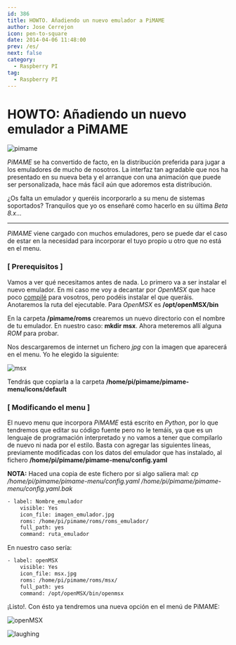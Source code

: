 ```yaml
---
id: 386
title: HOWTO. Añadiendo un nuevo emulador a PiMAME
author: Jose Cerrejon
icon: pen-to-square
date: 2014-04-06 11:48:00
prev: /es/
next: false
category:
  - Raspberry PI
tag:
  - Raspberry PI
---
```


# HOWTO: Añadiendo un nuevo emulador a PiMAME

![pimame](/images/pimame_case.jpg)

*PiMAME* se ha convertido de facto, en la distribución preferida para jugar a los emuladores de mucho de nosotros. La interfaz tan agradable que nos ha presentado en su nueva beta y el arranque con una animación que puede ser personalizada, hace más fácil aún que adoremos esta distribución.

¿Os falta un emulador y queréis incorporarlo a su menu de sistemas soportados? Tranquilos que yo os enseñaré como hacerlo en su última *Beta 8.x*...

- - -
*PiMAME* viene cargado con muchos emuladores, pero se puede dar el caso de estar en la necesidad para incorporar el tuyo propio u otro que no está en el menu.

###  [ Prerequisitos ]

Vamos a ver qué necesitamos antes de nada. Lo primero va a ser instalar el nuevo emulador. En mi caso me voy a decantar por *OpenMSX* que hace poco [compilé](/post.php?id=382) para vosotros, pero podéis instalar el que queráis. Anotaremos la ruta del ejecutable. Para *OpenMSX* es **/opt/openMSX/bin**

En la carpeta **/pimame/roms** crearemos un nuevo directorio con el nombre de tu emulador. En nuestro caso: **mkdir msx**. Ahora meteremos allí alguna *ROM* para probar.

Nos descargaremos de internet un fichero *jpg* con la imagen que aparecerá en el menu. Yo he elegido la siguiente:

![msx](/images/2014/04/msx.jpg)

Tendrás que copiarla a la carpeta **/home/pi/pimame/pimame-menu/icons/default**

###  [ Modificando el menu ]

El nuevo menu que incorpora *PiMAME* está escrito en *Python*, por lo que tendremos que editar su código fuente pero no le temáis, ya que es un lenguaje de programación interpretado y no vamos a tener que compilarlo de nuevo ni nada por el estilo. Basta con agregar las siguientes líneas, previamente modificadas con los datos del emulador que has instalado, al fichero **/home/pi/pimame/pimame-menu/config.yaml**

**NOTA:** Haced una copia de este fichero por si algo saliera mal: *cp /home/pi/pimame/pimame-menu/config.yaml /home/pi/pimame/pimame-menu/config.yaml.bak*

```bash
- label: Nombre_emulador
    visible: Yes
    icon_file: imagen_emulador.jpg
    roms: /home/pi/pimame/roms/roms_emulador/
    full_path: yes
    command: ruta_emulador
```

En nuestro caso sería:

```bash
- label: openMSX
    visible: Yes
    icon_file: msx.jpg
    roms: /home/pi/pimame/roms/msx/
    full_path: yes
    command: /opt/openMSX/bin/openmsx
```

¡Listo!. Con ésto ya tendremos una nueva opción en el menú de PiMAME:

![openMSX](/images/2014/04/openmsx_min.jpg)

![laughing](/css/sm/laughing.png)